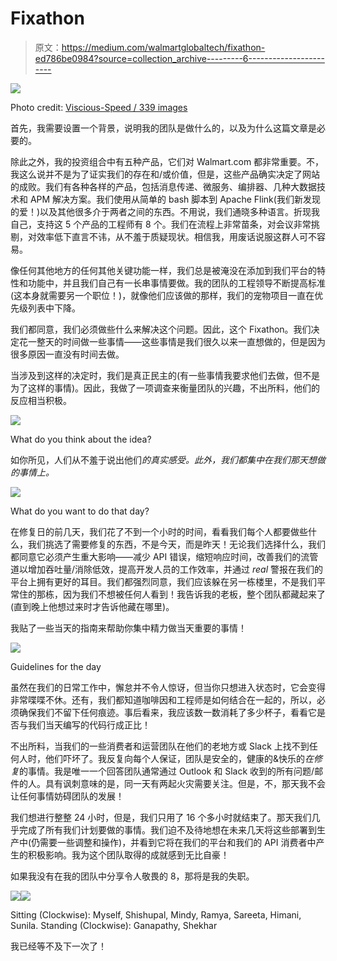 # Fixathon

> 原文：<https://medium.com/walmartglobaltech/fixathon-ed786be0984?source=collection_archive---------6----------------------->

![](img/a8ae2214cb8c97205cbe23381c4ab99a.png)

Photo credit: [Viscious-Speed / 339 images](https://pixabay.com/en/users/Viscious-Speed-1744878/)

首先，我需要设置一个背景，说明我的团队是做什么的，以及为什么这篇文章是必要的。

除此之外，我的投资组合中有五种产品，它们对 Walmart.com 都非常重要。不，我这么说并不是为了证实我们的存在和/或价值，但是，这些产品确实决定了网站的成败。我们有各种各样的产品，包括消息传递、微服务、编排器、几种大数据技术和 APM 解决方案。我们使用从简单的 bash 脚本到 Apache Flink(我们新发现的爱！)以及其他很多介于两者之间的东西。不用说，我们通晓多种语言。折现我自己，支持这 5 个产品的工程师有 8 个。我们在流程上非常苗条，对会议非常挑剔，对效率低下直言不讳，从不羞于质疑现状。相信我，用废话说服这群人可不容易。

像任何其他地方的任何其他关键功能一样，我们总是被淹没在添加到我们平台的特性和功能中，并且我们自己有一长串事情要做。我的团队的工程领导不断提高标准(这本身就需要另一个职位！)，就像他们应该做的那样，我们的宠物项目一直在优先级列表中下降。

我们都同意，我们必须做些什么来解决这个问题。因此，这个 Fixathon。我们决定花一整天的时间做一些事情——这些事情是我们很久以来一直想做的，但是因为很多原因一直没有时间去做。

当涉及到这样的决定时，我们是真正民主的(有一些事情我要求他们去做，但不是为了这样的事情)。因此，我做了一项调查来衡量团队的兴趣，不出所料，他们的反应相当积极。

![](img/1eb318bf7637fc9e0987d268d9e09e56.png)

What do you think about the idea?

如你所见，人们从不羞于说出他们*的真实感受。此外，我们都集中在我们那天想做的事情上。*

![](img/2158108216287674759830742199b6c7.png)

What do you want to do that day?

在修复日的前几天，我们花了不到一个小时的时间，看看我们每个人都要做些什么，我们挑选了需要修复的东西，不是今天，而是昨天！无论我们选择什么，我们都同意它必须产生重大影响——减少 API 错误，缩短响应时间，改善我们的流管道以增加吞吐量/消除低效，提高开发人员的工作效率，并通过 *real* 警报在我们的平台上拥有更好的耳目。我们都强烈同意，我们应该躲在另一栋楼里，不是我们平常住的那栋，因为我们不想被任何人看到！我告诉我的老板，整个团队都藏起来了(直到晚上他想过来时才告诉他藏在哪里)。

我贴了一些当天的指南来帮助你集中精力做当天重要的事情！

![](img/bedac7a54bb9d4649840b6eba0f20030.png)

Guidelines for the day

虽然在我们的日常工作中，懈怠并不令人惊讶，但当你只想进入状态时，它会变得非常喋喋不休。还有，我们都知道咖啡因和工程师是如何结合在一起的，所以，必须确保我们不留下任何痕迹。事后看来，我应该数一数消耗了多少杯子，看看它是否与我们当天编写的代码行成正比！

不出所料，当我们的一些消费者和运营团队在他们的老地方或 Slack 上找不到任何人时，他们吓坏了。我反复向每个人保证，团队是安全的，健康的&快乐的*在修复*的事情。我是唯一一个回答团队通常通过 Outlook 和 Slack 收到的所有问题/邮件的人。具有讽刺意味的是，同一天有两起火灾需要关注。但是，不，那天我不会让任何事情妨碍团队的发展！

我们想进行整整 24 小时，但是，我们只用了 16 个多小时就结束了。那天我们几乎完成了所有我们计划要做的事情。我们迫不及待地想在未来几天将这些部署到生产中(仍需要一些调整和操作)，并看到它将在我们的平台和我们的 API 消费者中产生的积极影响。我为这个团队取得的成就感到无比自豪！

如果我没有在我的团队中分享令人敬畏的 8，那将是我的失职。

![](img/728c551c9f6cbe9c05d846c7cc3b79c9.png)![](img/3cff078240fa36b4fb91c6ba06c2224c.png)

Sitting (Clockwise): Myself, Shishupal, Mindy, Ramya, Sareeta, Himani, Sunila. Standing (Clockwise): Ganapathy, Shekhar

我已经等不及下一次了！